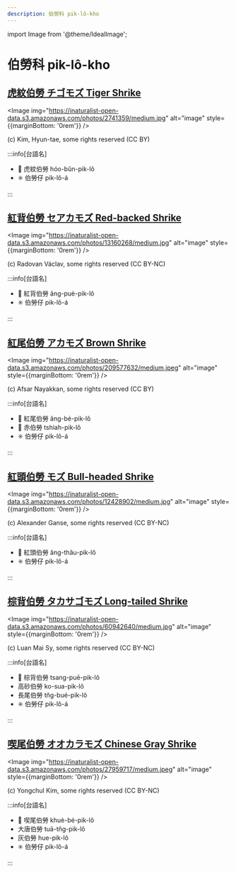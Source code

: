 ```yaml
---
description: 伯勞科 pik-lô-kho
---
```


import Image from '@theme/IdealImage';

# 伯勞科 pik-lô-kho

## [虎紋伯勞 チゴモズ Tiger Shrike](https://ebird.org/species/tigshr1)

<Image img="https://inaturalist-open-data.s3.amazonaws.com/photos/2741359/medium.jpg" alt="image" style={{marginBottom: '0rem'}} />

<p className="image-caption">
(c) Kim, Hyun-tae, some rights reserved (CC BY)
</p>

:::info[台語名]

- 🎯 虎紋伯勞 hóo-bûn-pik-lô
- ✳️ 伯勞仔 pik-lô-á

:::

## [紅背伯勞 セアカモズ Red-backed Shrike](https://ebird.org/species/rebshr1)

<Image img="https://inaturalist-open-data.s3.amazonaws.com/photos/13160268/medium.jpg" alt="image" style={{marginBottom: '0rem'}} />

<p className="image-caption">
(c) Radovan Václav, some rights reserved (CC BY-NC)
</p>

:::info[台語名]

- 🎯 紅背伯勞 âng-puè-pik-lô
- ✳️ 伯勞仔 pik-lô-á

:::

## [紅尾伯勞 アカモズ Brown Shrike](https://ebird.org/species/brnshr)

<Image img="https://inaturalist-open-data.s3.amazonaws.com/photos/209577632/medium.jpeg" alt="image" style={{marginBottom: '0rem'}} />

<p className="image-caption">
(c) Afsar Nayakkan, some rights reserved (CC BY)
</p>

:::info[台語名]

- 🎯 紅尾伯勞 âng-bé-pik-lô
- 🎯 赤伯勞 tshiah-pik-lô
- ✳️ 伯勞仔 pik-lô-á

:::

## [紅頭伯勞 モズ Bull-headed Shrike](https://ebird.org/species/buhshr1)

<Image img="https://inaturalist-open-data.s3.amazonaws.com/photos/12428902/medium.jpg" alt="image" style={{marginBottom: '0rem'}} />

<p className="image-caption">
(c) Alexander Ganse, some rights reserved (CC BY-NC)
</p>

:::info[台語名]

- 🎯 紅頭伯勞 âng-thâu-pik-lô
- ✳️ 伯勞仔 pik-lô-á

:::

## [棕背伯勞 タカサゴモズ Long-tailed Shrike](https://ebird.org/species/lotshr1)

<Image img="https://inaturalist-open-data.s3.amazonaws.com/photos/60942640/medium.jpg" alt="image" style={{marginBottom: '0rem'}} />

<p className="image-caption">
(c) Luan Mai Sy, some rights reserved (CC BY-NC)
</p>

:::info[台語名]

- 🎯 棕背伯勞 tsang-puē-pik-lô
- 高砂伯勞 ko-sua-pik-lô
- 長尾伯勞 tn̂g-bué-pik-lô
- ✳️ 伯勞仔 pik-lô-á

:::

## [喫尾伯勞 オオカラモズ Chinese Gray Shrike](https://ebird.org/species/chgshr1)

<Image img="https://inaturalist-open-data.s3.amazonaws.com/photos/27959717/medium.jpeg" alt="image" style={{marginBottom: '0rem'}} />

<p className="image-caption">
(c) Yongchul Kim, some rights reserved (CC BY-NC)
</p>

:::info[台語名]

- 🎯 喫尾伯勞 khuè-bé-pik-lô
- 大唐伯勞 tuā-tn̂g-pik-lô
- 灰伯勞 hue-pik-lô
- ✳️ 伯勞仔 pik-lô-á

:::
